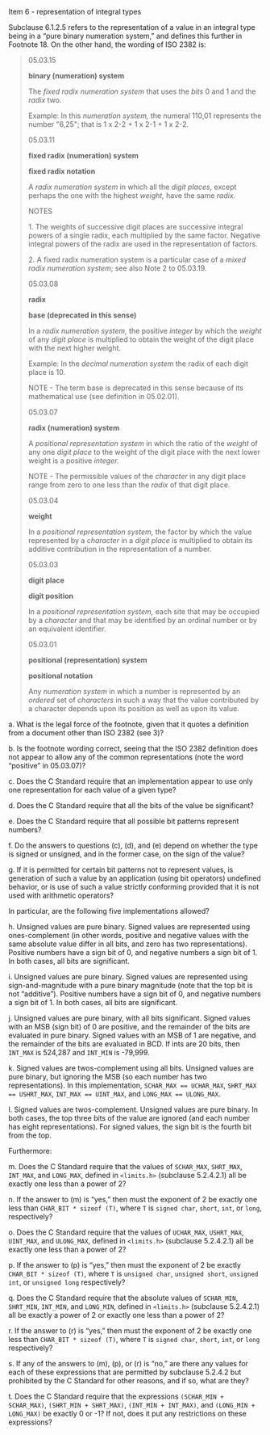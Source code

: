 Item 6 \- representation of integral types

Subclause 6.1.2.5 refers to the representation of a value in an integral type
being in a “pure binary numeration system,” and defines this further in Footnote
18\. On the other hand, the wording of ISO 2382 is:

> 05.03.15
> 
> **binary (numeration) system**
> 
> The *fixed radix numeration system* that uses the *bits* 0 and 1 and the *radix*
> two.
> 
> Example: In this *numeration system,* the numeral 110,01 represents the number
> "6,25"; that is 1 x 2-2 \+ 1 x 2-1 \+ 1 x 2-2.
> 
> 05.03.11
> 
> **fixed radix (numeration) system**
> 
> **fixed radix notation**
> 
> A *radix numeration system* in which all the *digit places,* except perhaps the
> one with the highest *weight,* have the same *radix.*
> 
> NOTES
> 
> 1\. The weights of successive digit places are successive integral powers of a
> single radix, each multiplied by the same factor. Negative integral powers of
> the radix are used in the representation of factors.
> 
> 2\. A fixed radix numeration system is a particular case of a *mixed radix
> numeration system*; see also Note 2 to 05.03.19.
> 
> 05.03.08
> 
> **radix**
> 
> **base (deprecated in this sense)**
> 
> In a *radix numeration system,* the positive *integer* by which the *weight* of
> any *digit place* is multiplied to obtain the weight of the digit place with the
> next higher weight.
> 
> Example: In the *decimal numeration system* the radix of each digit place is
> 10\.
> 
> NOTE \- The term base is deprecated in this sense because of its mathematical
> use (see definition in 05.02.01).
> 
> 05.03.07
> 
> **radix (numeration) system**
> 
> A *positional representation system* in which the ratio of the *weight* of any
> one *digit place* to the weight of the digit place with the next lower weight is
> a positive *integer.*
> 
> NOTE \- The permissible values of the *character* in any digit place range from
> zero to one less than the *radix* of that digit place.
> 
> 05.03.04
> 
> **weight**
> 
> In a *positional representation system,* the factor by which the value
> represented by a *character* in a *digit place* is multiplied to obtain its
> additive contribution in the representation of a number.
> 
> 05.03.03
> 
> **digit place**
> 
> **digit position**
> 
> In a *positional representation system,* each site that may be occupied by a
> *character* and that may be identified by an ordinal number or by an equivalent
> identifier.
> 
> 05.03.01
> 
> **positional (representation) system**
> 
> **positional notation**
> 
> Any *numeration system* in which a number is represented by an *ordered* set of
> *characters* in such a way that the value contributed by a character depends
> upon its position as well as upon its value.

a. What is the legal force of the footnote, given that it quotes a definition
from a document other than ISO 2382 (see 3)?

b. Is the footnote wording correct, seeing that the ISO 2382 definition does not
appear to allow any of the common representations (note the word “positive” in
05.03.07)?

c. Does the C Standard require that an implementation appear to use only one
representation for each value of a given type?

d. Does the C Standard require that all the bits of the value be significant?

e. Does the C Standard require that all possible bit patterns represent numbers?

f. Do the answers to questions (c), (d), and (e) depend on whether the type is
signed or unsigned, and in the former case, on the sign of the value?

g. If it is permitted for certain bit patterns not to represent values, is
generation of such a value by an application (using bit operators) undefined
behavior, or is use of such a value strictly conforming provided that it is not
used with arithmetic operators?

In particular, are the following five implementations allowed?

h. Unsigned values are pure binary. Signed values are represented using
ones-complement (in other words, positive and negative values with the same
absolute value differ in all bits, and zero has two representations). Positive
numbers have a sign bit of 0, and negative numbers a sign bit of 1\. In both
cases, all bits are significant.

i. Unsigned values are pure binary. Signed values are represented using
sign-and-magnitude with a pure binary magnitude (note that the top bit is not
“additive”). Positive numbers have a sign bit of 0, and negative numbers a sign
bit of 1\. In both cases, all bits are significant.

j. Unsigned values are pure binary, with all bits significant. Signed values
with an MSB (sign bit) of 0 are positive, and the remainder of the bits are
evaluated in pure binary. Signed values with an MSB of 1 are negative, and the
remainder of the bits are evaluated in BCD. If ints are 20 bits, then `INT_MAX`
is 524,287 and `INT_MIN` is -79,999.

k. Signed values are twos-complement using all bits. Unsigned values are pure
binary, but ignoring the MSB (so each number has two representations). In this
implementation, `SCHAR_MAX == UCHAR_MAX`, `SHRT_MAX == USHRT_MAX`, `INT_MAX ==
UINT_MAX`, and `LONG_MAX == ULONG_MAX`.

l. Signed values are twos-complement. Unsigned values are pure binary. In both
cases, the top three bits of the value are ignored (and each number has eight
representations). For signed values, the sign bit is the fourth bit from the
top.

Furthermore:

m. Does the C Standard require that the values of `SCHAR_MAX`, `SHRT_MAX`,
`INT_MAX`, and `LONG_MAX`, defined in `<limits.h>` (subclause 5.2.4.2.1) all be
exactly one less than a power of 2?

n. If the answer to (m) is “yes,” then must the exponent of 2 be exactly one
less than `CHAR_BIT * sizeof (T)`, where `T` is `signed char`, `short`, `int`,
or `long`, respectively?

o. Does the C Standard require that the values of `UCHAR_MAX`, `USHRT_MAX`,
`UINT_MAX`, and `ULONG_MAX`, defined in `<limits.h>` (subclause 5.2.4.2.1) all
be exactly one less than a power of 2?

p. If the answer to (p) is “yes,” then must the exponent of 2 be exactly
`CHAR_BIT * sizeof (T)`, where `T` is `unsigned char`, `unsigned short`,
`unsigned int`, or `unsigned long` respectively?

q. Does the C Standard require that the absolute values of `SCHAR_MIN`,
`SHRT_MIN`, `INT_MIN`, and `LONG_MIN`, defined in `<limits.h>` (subclause
5.2.4.2.1) all be exactly a power of 2 or exactly one less than a power of 2?

r. If the answer to (r) is “yes,” then must the exponent of 2 be exactly one
less than `CHAR_BIT * sizeof (T)`, where `T` is `signed char`, `short`, `int`,
or `long` respectively?

s. If any of the answers to (m), (p), or (r) is “no,” are there any values for
each of these expressions that are permitted by subclause 5.2.4.2 but prohibited
by the C Standard for other reasons, and if so, what are they?

t. Does the C Standard require that the expressions `(SCHAR_MIN + SCHAR_MAX)`,
`(SHRT_MIN + SHRT_MAX)`, `(INT_MIN + INT_MAX)`, and `(LONG_MIN + LONG_MAX)` be
exactly 0 or -1? If not, does it put any restrictions on these expressions?
